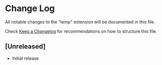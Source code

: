 # Change Log

All notable changes to the "temp" extension will be documented in this file.

Check [Keep a Changelog](http://keepachangelog.com/) for recommendations on how to structure this file.

## [Unreleased]

- Initial release
